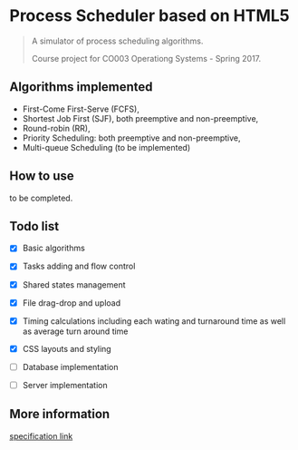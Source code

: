 # Process Scheduler based on HTML5

> A simulator of process scheduling algorithms.
>
> Course project for CO003 Operationg Systems - Spring 2017.



## Algorithms implemented

* First-Come First-Serve (FCFS),
* Shortest Job First (SJF), both preemptive and non-preemptive,
* Round-robin (RR),
* Priority Scheduling: both preemptive and non-preemptive,
* Multi-queue Scheduling (to be implemented)



## How to use

to be completed.



## Todo list

- [x] Basic algorithms

- [x] Tasks adding and flow control

- [x] Shared states management

- [x] File drag-drop and upload

- [x] Timing calculations including each wating and turnaround time as well as average turn around time

- [x] CSS layouts and styling

- [ ] Database implementation

- [ ] Server implementation


## More information

[specification link](http://moodle.must.edu.mo/pluginfile.php/76701/mod_resource/content/2/spec.pdf)
